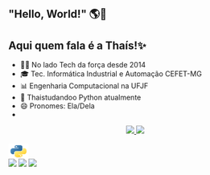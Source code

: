 ## "Hello, World!" 🌎🖖
## Aqui quem fala é a Thaís!✨

- 👩‍💻 No lado Tech da força desde 2014
- 🎓 Tec. Informática Industrial e Automação CEFET-MG
- 📊 Engenharia Computacional na UFJF
- 🌱 Thaistudandoo Python atualmente
- 😄 Pronomes: Ela/Dela
- 
<div align="center">
  <a href="https://github.com/thaistudandoo">
  <img height="180em" src="https://github-readme-stats.vercel.app/api?username=thaistudandoo&show_icons=true&theme=dracula&include_all_commits=true&count_private=true"/>
  <img height="180em" src="https://github-readme-stats.vercel.app/api/top-langs/?username=thaistudandoo&layout=compact&langs_count=7&theme=dracula"/>
</div>
<div style="display: inline_block"><br>
  <img align="center" alt="Rafa-Python" height="30" width="40" src="https://raw.githubusercontent.com/devicons/devicon/master/icons/python/python-original.svg">
</div>
<div> 
  <a href="https://www.instagram.com/thaistudandoo/" target="_blank"><img src="https://img.shields.io/badge/-Instagram-%23E4405F?style=for-thebadge&logo=instagram&logoColor=white"   target="_blank"></a>
  <a href = "mailto:thais.marins@estudante.ufjf.br"><img src="https://img.shields.io/badge/-Gmail-%23333?style=for-the-badge&logo=gmail&logoColor=white" target="_blank"></a>
  <a href="https://br.linkedin.com/in/thaissmarins" target="_blank"><img src="https://img.shields.io/badge/-LinkedIn-%230077B5?style=for-the-badge&logo=linkedin&logoColor=white"     target="_blank"></a>  
</div>

